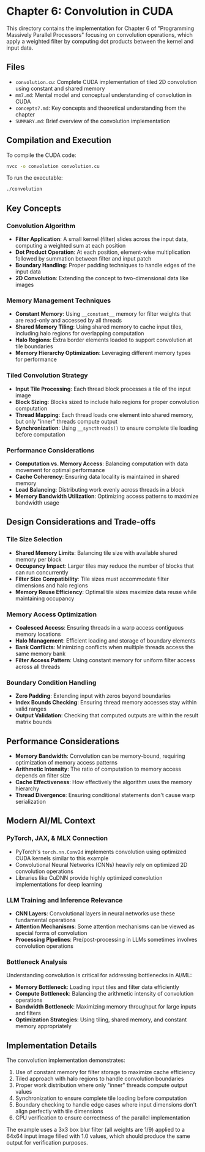 # Chapter 6: Convolution in CUDA

This directory contains the implementation for Chapter 6 of "Programming Massively Parallel Processors" focusing on convolution operations, which apply a weighted filter by computing dot products between the kernel and input data.

## Files
- `convolution.cu`: Complete CUDA implementation of tiled 2D convolution using constant and shared memory
- `mm7.md`: Mental model and conceptual understanding of convolution in CUDA
- `concepts7.md`: Key concepts and theoretical understanding from the chapter
- `SUMMARY.md`: Brief overview of the convolution implementation

## Compilation and Execution

To compile the CUDA code:
```bash
nvcc -o convolution convolution.cu
```

To run the executable:
```bash
./convolution
```

## Key Concepts

### Convolution Algorithm
- **Filter Application**: A small kernel (filter) slides across the input data, computing a weighted sum at each position
- **Dot Product Operation**: At each position, element-wise multiplication followed by summation between filter and input patch
- **Boundary Handling**: Proper padding techniques to handle edges of the input data
- **2D Convolution**: Extending the concept to two-dimensional data like images

### Memory Management Techniques
- **Constant Memory**: Using `__constant__` memory for filter weights that are read-only and accessed by all threads
- **Shared Memory Tiling**: Using shared memory to cache input tiles, including halo regions for overlapping computation
- **Halo Regions**: Extra border elements loaded to support convolution at tile boundaries
- **Memory Hierarchy Optimization**: Leveraging different memory types for performance

### Tiled Convolution Strategy
- **Input Tile Processing**: Each thread block processes a tile of the input image
- **Block Sizing**: Blocks sized to include halo regions for proper convolution computation
- **Thread Mapping**: Each thread loads one element into shared memory, but only "inner" threads compute output
- **Synchronization**: Using `__syncthreads()` to ensure complete tile loading before computation

### Performance Considerations
- **Computation vs. Memory Access**: Balancing computation with data movement for optimal performance
- **Cache Coherency**: Ensuring data locality is maintained in shared memory
- **Load Balancing**: Distributing work evenly across threads in a block
- **Memory Bandwidth Utilization**: Optimizing access patterns to maximize bandwidth usage

## Design Considerations and Trade-offs

### Tile Size Selection
- **Shared Memory Limits**: Balancing tile size with available shared memory per block
- **Occupancy Impact**: Larger tiles may reduce the number of blocks that can run concurrently
- **Filter Size Compatibility**: Tile sizes must accommodate filter dimensions and halo regions
- **Memory Reuse Efficiency**: Optimal tile sizes maximize data reuse while maintaining occupancy

### Memory Access Optimization
- **Coalesced Access**: Ensuring threads in a warp access contiguous memory locations
- **Halo Management**: Efficient loading and storage of boundary elements
- **Bank Conflicts**: Minimizing conflicts when multiple threads access the same memory bank
- **Filter Access Pattern**: Using constant memory for uniform filter access across all threads

### Boundary Condition Handling
- **Zero Padding**: Extending input with zeros beyond boundaries
- **Index Bounds Checking**: Ensuring thread memory accesses stay within valid ranges
- **Output Validation**: Checking that computed outputs are within the result matrix bounds

## Performance Considerations
- **Memory Bandwidth**: Convolution can be memory-bound, requiring optimization of memory access patterns
- **Arithmetic Intensity**: The ratio of computation to memory access depends on filter size
- **Cache Effectiveness**: How effectively the algorithm uses the memory hierarchy
- **Thread Divergence**: Ensuring conditional statements don't cause warp serialization

## Modern AI/ML Context

### PyTorch, JAX, & MLX Connection
- PyTorch's `torch.nn.Conv2d` implements convolution using optimized CUDA kernels similar to this example
- Convolutional Neural Networks (CNNs) heavily rely on optimized 2D convolution operations
- Libraries like CuDNN provide highly optimized convolution implementations for deep learning

### LLM Training and Inference Relevance
- **CNN Layers**: Convolutional layers in neural networks use these fundamental operations
- **Attention Mechanisms**: Some attention mechanisms can be viewed as special forms of convolution
- **Processing Pipelines**: Pre/post-processing in LLMs sometimes involves convolution operations

### Bottleneck Analysis
Understanding convolution is critical for addressing bottlenecks in AI/ML:
- **Memory Bottleneck**: Loading input tiles and filter data efficiently
- **Compute Bottleneck**: Balancing the arithmetic intensity of convolution operations
- **Bandwidth Bottleneck**: Maximizing memory throughput for large inputs and filters
- **Optimization Strategies**: Using tiling, shared memory, and constant memory appropriately

## Implementation Details

The convolution implementation demonstrates:
1. Use of constant memory for filter storage to maximize cache efficiency
2. Tiled approach with halo regions to handle convolution boundaries
3. Proper work distribution where only "inner" threads compute output values
4. Synchronization to ensure complete tile loading before computation
5. Boundary checking to handle edge cases where input dimensions don't align perfectly with tile dimensions
6. CPU verification to ensure correctness of the parallel implementation

The example uses a 3x3 box blur filter (all weights are 1/9) applied to a 64x64 input image filled with 1.0 values, which should produce the same output for verification purposes.